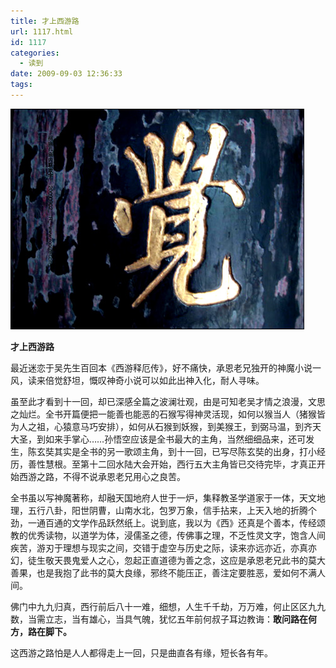 ```yaml
---
title: 才上西游路
url: 1117.html
id: 1117
categories:
  - 读到
date: 2009-09-03 12:36:33
tags:
---
```


![](/images/attachments/month_0909/p200994123647.jpg)  
  

**才上西游路**

  
最近迷恋于吴先生百回本《西游释厄传》，好不痛快，承恩老兄独开的神魔小说一风，读来倍觉舒坦，慨叹神奇小说可以如此出神入化，耐人寻味。  
  
虽至此才看到十一回，却已深感全篇之波澜壮观，由是可知老吴才情之浪漫，文思之灿烂。全书开篇便把一能善也能恶的石猴写得神灵活现，如何以猴当人（猪猴皆为人之祖，心猿意马巧安排），如何从石猴到妖猴，到美猴王，到弼马温，到齐天大圣，到如来手掌心……孙悟空应该是全书最大的主角，当然细细品来，还可发生，陈玄奘其实是全书的另一歌颂主角，到十一回，已写尽陈玄奘的出身，打小经历，善性慧根。至第十二回水陆大会开始，西行五大主角皆已交待完毕，才真正开始西游之路，不得不说承恩老兄用心之良苦。  
  
全书虽以写神魔著称，却融天国地府人世于一炉，集释教圣学道家于一体，天文地理，五行八卦，阳世阴曹，山南水北，包罗万象，信手拈来，上天入地的折腾个劲，一通百通的文学作品跃然纸上。说到底，我以为《西》还真是个善本，传经颂教的优秀读物，以道学为体，浸儒圣之德，传佛事之理，不乏性灵文字，饱含人间疾苦，游刃于理想与现实之间，交错于虚空与历史之际，读来亦远亦近，亦真亦幻，徒生敬天畏鬼爱人之心，忽起正直道德为善之念，这应是承恩老兄此书的莫大善果，也是我抱了此书的莫大良缘，邪终不能压正，善注定要胜恶，爱如何不满人间。  
  
佛门中九九归真，西行前后八十一难，细想，人生千千劫，万万难，何止区区九九数，当需立志，当有雄心，当具气魄，犹忆五年前何叔子耳边教诲：**敢问路在何方，路在脚下。**  
  
这西游之路怕是人人都得走上一回，只是曲直各有缘，短长各有年。
